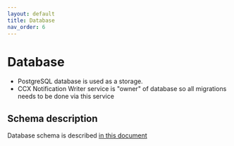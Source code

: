 ```yaml
---
layout: default
title: Database
nav_order: 6
---
```


# Database

* PostgreSQL database is used as a storage.
* CCX Notification Writer service is "owner" of database so all migrations needs to be done via this service

## Schema description

Database schema is described [in this document](https://redhatinsights.github.io/ccx-notification-writer/database.html)
